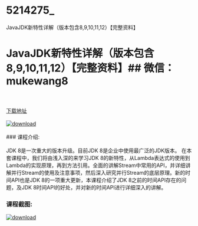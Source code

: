 # 5214275_
JavaJDK新特性详解（版本包含8,9,10,11,12）【完整资料】
# JavaJDK新特性详解（版本包含8,9,10,11,12）【完整资料】## 微信：mukewang8
<br/></br>[下载地址](http://www.36tz.cn/article/5214275 "下载地址")
<br/></br>[![download](http://36tz.cn/muke_img/2020_07_1-25.png "下载地址")](http://www.36tz.cn/article/5214275 "下载地址")
<br/></br>### 课程介绍:<br/></br>JDK 8是一次重大的版本升级。目前JDK 8是企业中使用最广泛的JDK版本。
在本套课程中，我们将由浅入深的来学习JDK 8的新特性，从Lambda表达式的使用到Lambda的实现原理，再到方法引用。全面的讲解Stream中常用的API，并详细讲解并行Stream的使用及注意事项，然后深入研究并行Stream的底层原理。新的时间API也是JDK 8的一项重大更新，本课程介绍了JDK 8之前的时间API存在的问题，及JDK 8时间API的好处，并对新的时间API进行详细深入的讲解。

### 课程截图:
[![download](http://36tz.cn/muke_img/2020_07_2-29.png "下载地址")](http://www.36tz.cn/article/5214275 "下载地址")
